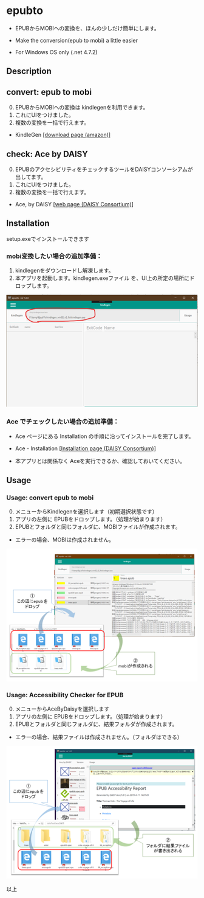 # epubto

- EPUBからMOBIへの変換を、ほんの少しだけ簡単にします。

- Make the conversion(epub to mobi) a little easier

- For Windows OS only (.net 4.7.2)

## Description

## convert: epub to mobi

0. EPUBからMOBIへの変換は kindlegenを利用できます。
1. これにUIをつけました。
2. 複数の変換を一括で行えます。

- KindleGen [[download page (amazon)]](https://www.amazon.com/gp/feature.html?ie=UTF8&docId=1000765211)

## check: Ace by DAISY

0. EPUBのアクセシビリティをチェックするツールをDAISYコンソーシアムが出してます。
1. これにUIをつけました。
2. 複数の変換を一括で行えます。

- Ace, by DAISY [[web page (DAISY Consortium)]](https://daisy.github.io/ace/)

## Installation

setup.exeでインストールできます

### mobi変換したい場合の追加準備：

1. kindlegenをダウンロードし解凍します。
2. 本アプリを起動します。kindlegen.exeファイル を、UI上の所定の場所にドロップします。

![drop here](readme_images/kg.png)


### Ace でチェックしたい場合の追加準備：

- Ace ページにある Installation の手順に沿ってインストールを完了します。
- Ace - Installation [[Installation page (DAISY Consortium)]](https://daisy.github.io/ace/getting-started/installation/)

- 本アプリとは関係なく Aceを実行できるか、確認しておいてください。

## Usage

### Usage: convert epub to mobi

0. メニューからKindlegenを選択します（初期選択状態です）
1. アプリの左側に EPUBをドロップします。（処理が始まります）
2. EPUBとフォルダと同じフォルダに、MOBIファイルが作成されます。
- エラーの場合、MOBIは作成されません。

![drop here](readme_images/kgusage.png)


### Usage:  Accessibility Checker for EPUB

0. メニューからAceByDaisyを選択します
1. アプリの左側に EPUBをドロップします。（処理が始まります）
2. EPUBとフォルダと同じフォルダに、結果フォルダが作成されます。
- エラーの場合、結果ファイルは作成されません。（フォルダはできる）

![drop here](readme_images/aceusage.png)


以上